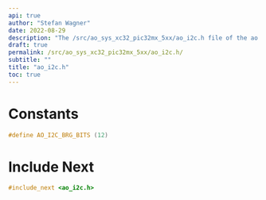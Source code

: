 ```yaml
---
api: true
author: "Stefan Wagner"
date: 2022-08-29
description: "The /src/ao_sys_xc32_pic32mx_5xx/ao_i2c.h file of the ao real-time operating system."
draft: true
permalink: /src/ao_sys_xc32_pic32mx_5xx/ao_i2c.h/
subtitle: ""
title: "ao_i2c.h"
toc: true
---
```


# Constants

```c
#define AO_I2C_BRG_BITS (12)
```

# Include Next

```c
#include_next <ao_i2c.h>
```


